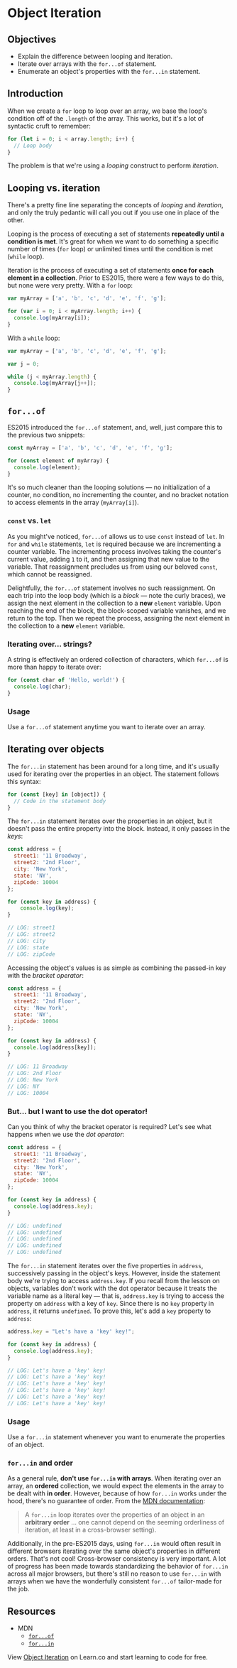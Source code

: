 # Object Iteration

## Objectives
- Explain the difference between looping and iteration.
- Iterate over arrays with the `for...of` statement.
- Enumerate an object's properties with the `for...in` statement.

## Introduction
When we create a `for` loop to loop over an array, we base the loop's condition off of the `.length` of the array. This works, but it's a lot of syntactic cruft to remember:
```js
for (let i = 0; i < array.length; i++) {
  // Loop body
}
```

The problem is that we're using a _looping_ construct to perform _iteration_.

## Looping vs. iteration
There's a pretty fine line separating the concepts of _looping_ and _iteration_, and only the truly pedantic will call you out if you use one in place of the other.

Looping is the process of executing a set of statements **repeatedly until a condition is met**. It's great for when we want to do something a specific number of times (`for` loop) or unlimited times until the condition is met (`while` loop).

Iteration is the process of executing a set of statements **once for each element in a collection**. Prior to ES2015, there were a few ways to do this, but none were very pretty. With a `for` loop:
```js
var myArray = ['a', 'b', 'c', 'd', 'e', 'f', 'g'];

for (var i = 0; i < myArray.length; i++) {
  console.log(myArray[i]);
}
```

With a `while` loop:
```js
var myArray = ['a', 'b', 'c', 'd', 'e', 'f', 'g'];

var j = 0;

while (j < myArray.length) {
  console.log(myArray[j++]);
}
```

## `for...of`
ES2015 introduced the `for...of` statement, and, well, just compare this to the previous two snippets:
```js
const myArray = ['a', 'b', 'c', 'd', 'e', 'f', 'g'];

for (const element of myArray) {
  console.log(element);
}
```

It's so much cleaner than the looping solutions — no initialization of a counter, no condition, no incrementing the counter, and no bracket notation to access elements in the array (`myArray[i]`).

### `const` vs. `let`
As you might've noticed, `for...of` allows us to use `const` instead of `let`. In `for` and `while` statements, `let` is required because we are incrementing a counter variable. The incrementing process involves taking the counter's current value, adding `1` to it, and then assigning that new value to the variable. That reassignment precludes us from using our beloved `const`, which cannot be reassigned.

Delightfully, the `for...of` statement involves no such reassignment. On each trip into the loop body (which is a _block_ — note the curly braces), we assign the next element in the collection to a **new** `element` variable. Upon reaching the end of the block, the block-scoped variable vanishes, and we return to the top. Then we repeat the process, assigning the next element in the collection to a **new** `element` variable.

### Iterating over... strings?
A string is effectively an ordered collection of characters, which `for...of` is more than happy to iterate over:
```js
for (const char of 'Hello, world!') {
  console.log(char);
}
```

### Usage
Use a `for...of` statement anytime you want to iterate over an array.

## Iterating over objects
The `for...in` statement has been around for a long time, and it's usually used for iterating over the properties in an object. The statement follows this syntax:
```js
for (const [key] in [object]) {
  // Code in the statement body
}
```

The `for...in` statement iterates over the properties in an object, but it doesn't pass the entire property into the block. Instead, it only passes in the _keys_:
```js
const address = {
  street1: '11 Broadway',
  street2: '2nd Floor',
  city: 'New York',
  state: 'NY',
  zipCode: 10004
};

for (const key in address) {
    console.log(key);
}

// LOG: street1
// LOG: street2
// LOG: city
// LOG: state
// LOG: zipCode
```

Accessing the object's values is as simple as combining the passed-in key with the _bracket operator_:
```js
const address = {
  street1: '11 Broadway',
  street2: '2nd Floor',
  city: 'New York',
  state: 'NY',
  zipCode: 10004
};

for (const key in address) {
  console.log(address[key]);
}

// LOG: 11 Broadway
// LOG: 2nd Floor
// LOG: New York
// LOG: NY
// LOG: 10004
```

### But... but I want to use the dot operator!
Can you think of why the bracket operator is required? Let's see what happens when we use the _dot operator_:
```js
const address = {
  street1: '11 Broadway',
  street2: '2nd Floor',
  city: 'New York',
  state: 'NY',
  zipCode: 10004
};

for (const key in address) {
  console.log(address.key);
}

// LOG: undefined
// LOG: undefined
// LOG: undefined
// LOG: undefined
// LOG: undefined
```

The `for...in` statement iterates over the five properties in `address`, successively passing in the object's keys. However, inside the statement body we're trying to access `address.key`. If you recall from the lesson on objects, variables don't work with the dot operator because it treats the variable name as a literal key — that is, `address.key` is trying to access the property on `address` with a key of `key`. Since there is no `key` property in `address`, it returns `undefined`. To prove this, let's add a `key` property to `address`:
```js
address.key = "Let's have a 'key' key!";

for (const key in address) {
  console.log(address.key);
}

// LOG: Let's have a 'key' key!
// LOG: Let's have a 'key' key!
// LOG: Let's have a 'key' key!
// LOG: Let's have a 'key' key!
// LOG: Let's have a 'key' key!
// LOG: Let's have a 'key' key!
```

### Usage
Use a `for...in` statement whenever you want to enumerate the properties of an object.

### `for...in` and order
As a general rule, **don't use `for...in` with arrays**. When iterating over an array, an **ordered** collection, we would expect the elements in the array to be dealt with **in order**. However, because of how `for...in` works under the hood, there's no guarantee of order. From the [MDN documentation][for...in]:
>A `for...in` loop iterates over the properties of an object in an **arbitrary order** ... one cannot depend on the seeming orderliness of iteration, at least in a cross-browser setting).

Additionally, in the pre-ES2015 days, using `for...in` would often result in different browsers iterating over the same object's properties in different orders. That's not cool! Cross-browser consistency is very important. A lot of progress has been made towards standardizing the behavior of `for...in` across all major browsers, but there's still no reason to use `for...in` with arrays when we have the wonderfully consistent `for...of` tailor-made for the job.

## Resources
- MDN
  + [`for...of`][for...of]
  + [`for...in`][for...in]

[for...of]: https://developer.mozilla.org/en-US/docs/Web/JavaScript/Reference/Statements/for...of
[for...in]: https://developer.mozilla.org/en-US/docs/Web/JavaScript/Reference/Statements/for...in

<p class='util--hide'>View <a href='https://learn.co/lessons/js-looping-and-iteration-object-iteration-readme'>Object Iteration</a> on Learn.co and start learning to code for free.</p>
